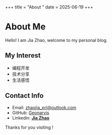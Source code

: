 +++
title = "About "
date = 2025-06-19
+++

# About Me

Hello! I am Jia Zhao, welcome to my personal blog.

## My Interest

- 编程开发
- 技术分享
- 生活感悟

## Contact Info

- Email: zhaojia_pri@outlook.com
- GitHub: [Geonarvis](https://github.com/geonarvis)
- Linkedin: **[Jia Zhao](https://www.linkedin.com/in/jiazhao-spatialanalyst/)**

Thanks for you visiting !
